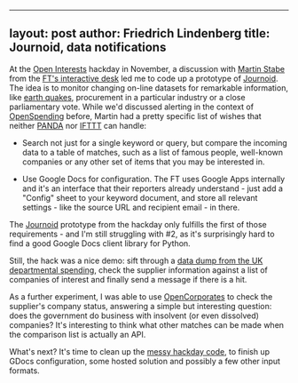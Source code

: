 
---
layout: post
author: Friedrich Lindenberg
title: Journoid, data notifications
---

At the [Open Interests](http://okfnlabs.org/events/hackdays/lobbying.html) hackday in November, a discussion with [Martin Stabe](http://www.martinstabe.com/) from the [FT's interactive desk](www.ft.com/intl/interactive) led me to code up a prototype of [Journoid](https://github.com/pudo/journoid). The idea is to monitor changing on-line datasets for remarkable information, like [earth quakes](http://datadesk.latimes.com/), procurement in a particular industry or a close parliamentary vote. While we'd discussed alerting in the context of [OpenSpending](http://openspending.org/) before, Martin had a pretty specific list of wishes that neither [PANDA](http://pandaproject.net/) nor [IFTTT](http://ifttt.com/) can handle:

* Search not just for a single keyword or query, but compare the incoming data to a table of matches, such as a list of famous people, well-known companies or any other set of items that you may be interested in. 

* Use Google Docs for configuration. The FT uses Google Apps internally and it's an interface that their reporters already understand - just add a "Config" sheet to your keyword document, and store all relevant settings - like the source URL and recipient email - in there. 

The [Journoid](https://github.com/pudo/journoid) prototype from the hackday only fulfills the first of those requirements - and I'm still struggling with #2, as it's surprisingly hard to find a good Google Docs client library for Python. 

Still, the hack was a nice demo: sift through a [data dump from the UK departmental spending](http://data.etl.openspending.org/uk25k/), check the supplier information against a list of companies of interest and finally send a message if there is a hit.

As a further experiment, I was able to use [OpenCorporates](http://opencorporates.com/) to check the supplier's company status, answering a simple but interesting question: does the government do business with insolvent (or even dissolved) companies? It's interesting to think what other matches can be made when the comparison list is actually an API. 

What's next? It's time to clean up the [messy hackday code](https://github.com/pudo/journoid/tree/master/journoid), to finish up GDocs configuration, some hosted solution and possibly a few other input formats. 


